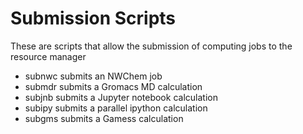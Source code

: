 # Submission Scripts

These are scripts that allow the submission of computing jobs to the resource manager

- subnwc submits an NWChem job
- submdr submits a Gromacs MD calculation
- subjnb submits a Jupyter notebook calculation
- subipy submits a parallel ipython calculation
- subgms submits a Gamess calculation
